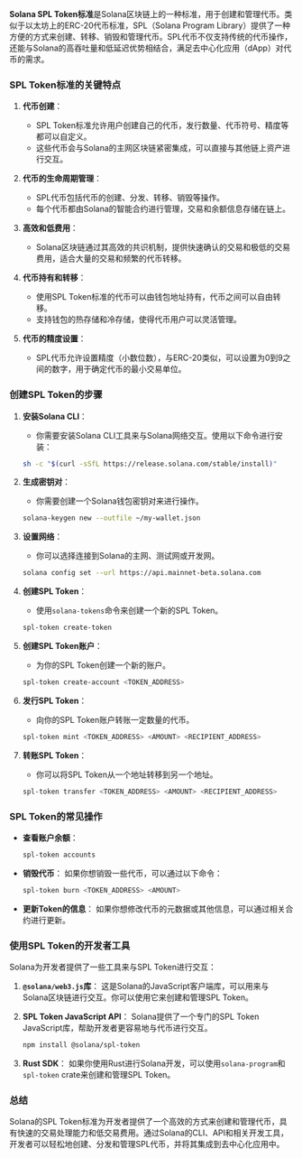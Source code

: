 **Solana SPL Token标准**是Solana区块链上的一种标准，用于创建和管理代币。类似于以太坊上的ERC-20代币标准，SPL（Solana Program Library）提供了一种方便的方式来创建、转移、销毁和管理代币。SPL代币不仅支持传统的代币操作，还能与Solana的高吞吐量和低延迟优势相结合，满足去中心化应用（dApp）对代币的需求。

### SPL Token标准的关键特点

1. **代币创建**：
   - SPL Token标准允许用户创建自己的代币，发行数量、代币符号、精度等都可以自定义。
   - 这些代币会与Solana的主网区块链紧密集成，可以直接与其他链上资产进行交互。

2. **代币的生命周期管理**：
   - SPL代币包括代币的创建、分发、转移、销毁等操作。
   - 每个代币都由Solana的智能合约进行管理，交易和余额信息存储在链上。

3. **高效和低费用**：
   - Solana区块链通过其高效的共识机制，提供快速确认的交易和极低的交易费用，适合大量的交易和频繁的代币转移。

4. **代币持有和转移**：
   - 使用SPL Token标准的代币可以由钱包地址持有，代币之间可以自由转移。
   - 支持钱包的热存储和冷存储，使得代币用户可以灵活管理。

5. **代币的精度设置**：
   - SPL代币允许设置精度（小数位数），与ERC-20类似，可以设置为0到9之间的数字，用于确定代币的最小交易单位。

### 创建SPL Token的步骤

1. **安装Solana CLI**：
   - 你需要安装Solana CLI工具来与Solana网络交互。使用以下命令进行安装：
   ```bash
   sh -c "$(curl -sSfL https://release.solana.com/stable/install)"
   ```

2. **生成密钥对**：
   - 你需要创建一个Solana钱包密钥对来进行操作。
   ```bash
   solana-keygen new --outfile ~/my-wallet.json
   ```

3. **设置网络**：
   - 你可以选择连接到Solana的主网、测试网或开发网。
   ```bash
   solana config set --url https://api.mainnet-beta.solana.com
   ```

4. **创建SPL Token**：
   - 使用`solana-tokens`命令来创建一个新的SPL Token。
   ```bash
   spl-token create-token
   ```

5. **创建SPL Token账户**：
   - 为你的SPL Token创建一个新的账户。
   ```bash
   spl-token create-account <TOKEN_ADDRESS>
   ```

6. **发行SPL Token**：
   - 向你的SPL Token账户转账一定数量的代币。
   ```bash
   spl-token mint <TOKEN_ADDRESS> <AMOUNT> <RECIPIENT_ADDRESS>
   ```

7. **转账SPL Token**：
   - 你可以将SPL Token从一个地址转移到另一个地址。
   ```bash
   spl-token transfer <TOKEN_ADDRESS> <AMOUNT> <RECIPIENT_ADDRESS>
   ```

### SPL Token的常见操作

- **查看账户余额**：
   ```bash
   spl-token accounts
   ```
   
- **销毁代币**：
   如果你想销毁一些代币，可以通过以下命令：
   ```bash
   spl-token burn <TOKEN_ADDRESS> <AMOUNT>
   ```

- **更新Token的信息**：
   如果你想修改代币的元数据或其他信息，可以通过相关合约进行更新。

### 使用SPL Token的开发者工具

Solana为开发者提供了一些工具来与SPL Token进行交互：

1. **`@solana/web3.js`库**：
   这是Solana的JavaScript客户端库，可以用来与Solana区块链进行交互。你可以使用它来创建和管理SPL Token。
   
2. **SPL Token JavaScript API**：
   Solana提供了一个专门的SPL Token JavaScript库，帮助开发者更容易地与代币进行交互。
   ```bash
   npm install @solana/spl-token
   ```

3. **Rust SDK**：
   如果你使用Rust进行Solana开发，可以使用`solana-program`和`spl-token` crate来创建和管理SPL Token。

### 总结

Solana的SPL Token标准为开发者提供了一个高效的方式来创建和管理代币，具有快速的交易处理能力和低交易费用。通过Solana的CLI、API和相关开发工具，开发者可以轻松地创建、分发和管理SPL代币，并将其集成到去中心化应用中。

